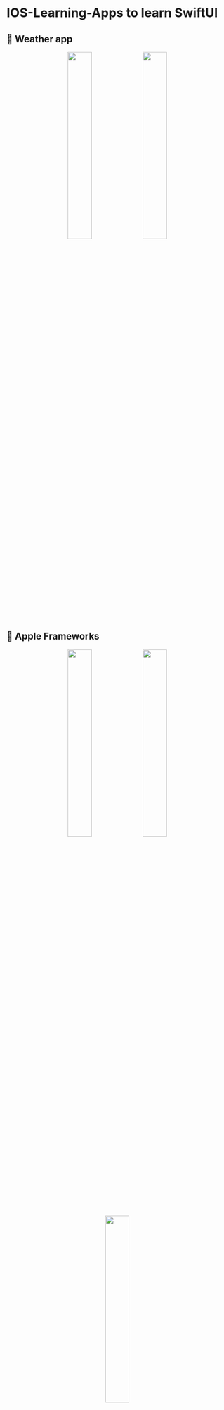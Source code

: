 # IOS-Learning-Apps to learn SwiftUI

## 🚀 Weather app

<div align="center">
	<img width = "33%" src="https://github.com/user-attachments/assets/c4f89dd9-0c7b-4aac-b1bb-a16799a4e17b">
         <img width = "33%" src="https://github.com/user-attachments/assets/909d1e0d-cbcd-45c2-9eb8-68efe8adc492">
</div>

## 🚀 Apple Frameworks 

<div align="center">
	<img width = "33%" src="https://github.com/user-attachments/assets/437e0d69-c30b-4bac-ae6d-a0086adda435">
  <img width = "33%" src="https://github.com/user-attachments/assets/0a353c6f-a4b6-42ae-b1e1-2ae7765ad8fb">
  <img width = "33%" src="https://github.com/user-attachments/assets/721b12ea-759f-463d-945c-5927bd8b9043">
</div>

## 🚀 Barcode Scanner

<div align="center">
	<img width = "33%" src="https://github.com/user-attachments/assets/19fb5c2a-5158-4266-b9f8-f63a3688e3c9">
  <img width = "33%" src="https://github.com/user-attachments/assets/22508b89-9213-4d8b-a55e-9e20453508af">
</div>





